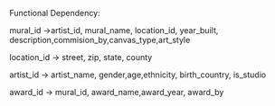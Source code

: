 Functional Dependency:

mural_id →artist_id, mural_name, location_id, year_built, description,commision_by,canvas_type,art_style

location_id → street, zip, state, county

artist_id → artist_name, gender,age,ethnicity, birth_country, is_studio

award_id → mural_id, award_name,award_year, award_by
